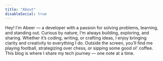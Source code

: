 ```yaml
---
title: "About"
disableSocial: true
---
```


Hey! I'm Abeer — a developer with a passion for solving problems, learning, and standing out. Curious by nature, I’m always building, exploring, and sharing. Whether it’s coding, writing, or crafting ideas, I enjoy bringing clarity and creativity to everything I do. Outside the screen, you’ll find me playing football, strategizing over chess, or sipping some good ol' coffee. This blog is where I share my tech journey — one note at a time.
